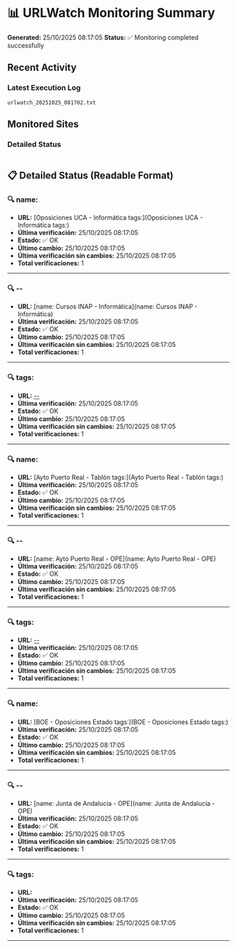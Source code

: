 # 📊 URLWatch Monitoring Summary

**Generated:** 25/10/2025 08:17:05
**Status:** ✅ Monitoring completed successfully

## Recent Activity

### Latest Execution Log
`urlwatch_20251025_081702.txt`

## Monitored Sites

### Detailed Status
```
```

## 📋 Detailed Status (Readable Format)

### 🔍 name:

- **URL:** [Oposiciones UCA - Informática	tags:](Oposiciones UCA - Informática	tags:)
- **Última verificación:** 25/10/2025 08:17:05
- **Estado:** ✅ OK
- **Último cambio:** 25/10/2025 08:17:05
- **Última verificación sin cambios:** 25/10/2025 08:17:05
- **Total verificaciones:** 1

---

### 🔍 --

- **URL:** [name: Cursos INAP - Informática](name: Cursos INAP - Informática)
- **Última verificación:** 25/10/2025 08:17:05
- **Estado:** ✅ OK
- **Último cambio:** 25/10/2025 08:17:05
- **Última verificación sin cambios:** 25/10/2025 08:17:05
- **Total verificaciones:** 1

---

### 🔍 tags:

- **URL:** [--](--)
- **Última verificación:** 25/10/2025 08:17:05
- **Estado:** ✅ OK
- **Último cambio:** 25/10/2025 08:17:05
- **Última verificación sin cambios:** 25/10/2025 08:17:05
- **Total verificaciones:** 1

---

### 🔍 name:

- **URL:** [Ayto Puerto Real - Tablón	tags:](Ayto Puerto Real - Tablón	tags:)
- **Última verificación:** 25/10/2025 08:17:05
- **Estado:** ✅ OK
- **Último cambio:** 25/10/2025 08:17:05
- **Última verificación sin cambios:** 25/10/2025 08:17:05
- **Total verificaciones:** 1

---

### 🔍 --

- **URL:** [name: Ayto Puerto Real - OPE](name: Ayto Puerto Real - OPE)
- **Última verificación:** 25/10/2025 08:17:05
- **Estado:** ✅ OK
- **Último cambio:** 25/10/2025 08:17:05
- **Última verificación sin cambios:** 25/10/2025 08:17:05
- **Total verificaciones:** 1

---

### 🔍 tags:

- **URL:** [--](--)
- **Última verificación:** 25/10/2025 08:17:05
- **Estado:** ✅ OK
- **Último cambio:** 25/10/2025 08:17:05
- **Última verificación sin cambios:** 25/10/2025 08:17:05
- **Total verificaciones:** 1

---

### 🔍 name:

- **URL:** [BOE - Oposiciones Estado	tags:](BOE - Oposiciones Estado	tags:)
- **Última verificación:** 25/10/2025 08:17:05
- **Estado:** ✅ OK
- **Último cambio:** 25/10/2025 08:17:05
- **Última verificación sin cambios:** 25/10/2025 08:17:05
- **Total verificaciones:** 1

---

### 🔍 --

- **URL:** [name: Junta de Andalucía - OPE](name: Junta de Andalucía - OPE)
- **Última verificación:** 25/10/2025 08:17:05
- **Estado:** ✅ OK
- **Último cambio:** 25/10/2025 08:17:05
- **Última verificación sin cambios:** 25/10/2025 08:17:05
- **Total verificaciones:** 1

---

### 🔍 tags:

- **URL:** []()
- **Última verificación:** 25/10/2025 08:17:05
- **Estado:** ✅ OK
- **Último cambio:** 25/10/2025 08:17:05
- **Última verificación sin cambios:** 25/10/2025 08:17:05
- **Total verificaciones:** 1

---

